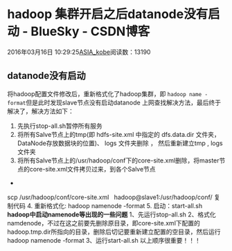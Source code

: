 # hadoop 集群开启之后datanode没有启动 - BlueSky - CSDN博客
2016年03月16日 10:29:25[ASIA_kobe](https://me.csdn.net/ASIA_kobe)阅读数：13190
## datanode没有启动
将hadoop配置文件修改后，重新格式化了hadoop集群，即
`hadoop name -format`但是此时发现slave节点没有启动datanode
上网查找解决方法，最后终于解决了，解决方法如下：
1. 先执行stop-all.sh暂停所有服务
2. 将所有Salve节点上的tmp(即 hdfs-site.xml 中指定的 dfs.data.dir 文件夹，DataNode存放数据块的位置)、 logs 文件夹删除 ， 然后重新建立tmp , logs 文件夹
3. 将所有Salve节点上的/usr/hadoop/conf下的core-site.xml删除，将master节点的core-site.xml文件拷贝过来，到各个Salve节点
- 
scp /usr/hadoop/conf/core-site.xml   hadoop@slave1:/usr/hadoop/conf/
复制代码
4. 重新格式化: hadoop namenode -format
5. 启动：start-all.sh
**hadoop中启动namenode等出现的一些问题**
1、先运行stop-all.sh
2、格式化namdenode，不过在这之前要先删除原目录，即core-site.xml下配置的<name>hadoop.tmp.dir</name>所指向的目录，删除后切记要重新建立配置的空目录，然后运行hadoop namenode -format
3、运行start-all.sh
以上顺序很重要！！！
